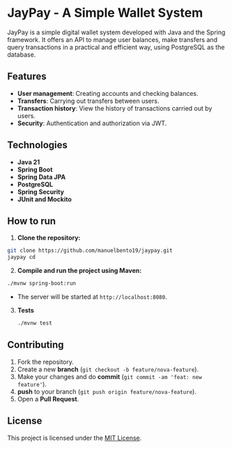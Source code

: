 # JayPay - A Simple Wallet System
JayPay is a simple digital wallet system developed with Java and the Spring framework. It offers an API to manage user balances, make transfers and query transactions in a practical and efficient way, using PostgreSQL as the database.

## Features
- **User management**: Creating accounts and checking balances.
- **Transfers**: Carrying out transfers between users.
- **Transaction history**: View the history of transactions carried out by users.
- **Security**: Authentication and authorization via JWT.

## Technologies
- **Java 21**
- **Spring Boot**
- **Spring Data JPA**
- **PostgreSQL**
- **Spring Security**
- **JUnit and Mockito**

## How to run
1. **Clone the repository:**
 ```bash
 git clone https://github.com/manuelbento19/jaypay.git
 jaypay cd
 ```

2. **Compile and run the project using Maven:**
 ```bash
 ./mvnw spring-boot:run
 ```
- The server will be started at `http://localhost:8080`.

3. **Tests**
    ```bash
    ./mvnw test
    ```

## Contributing
1. Fork the repository.
2. Create a new **branch** (`git checkout -b feature/nova-feature`).
3. Make your changes and do **commit** (`git commit -am 'feat: new feature'`).
4. **push** to your branch (`git push origin feature/nova-feature`).
5. Open a **Pull Request**.

## License
This project is licensed under the [MIT License](LICENSE).
